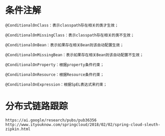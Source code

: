 # 条件注解

    @ConditionalOnClass：表示classpath存在相关的类才生效；
    
    @ConditionalOnMissingClass：表示classpath存在相关的类不生效；
    
    @ConditionalOnBean：表示如果存在相关Bean则该自动配置生效；
    
    @ConditionalOnMissingBean：表示如果存在相关Bean则该自动配置不生效；
    
    @ConditionalOnProperty：根据property条件约束；
    
    @ConditionalOnResource：根据Resource条件约束；
    
    @ConditionalOnExpression：根据SpEL表达式来约束；
    
# 分布式链路跟踪
    https://ai.google/research/pubs/pub36356
    http://www.ityouknow.com/springcloud/2018/02/02/spring-cloud-sleuth-zipkin.html